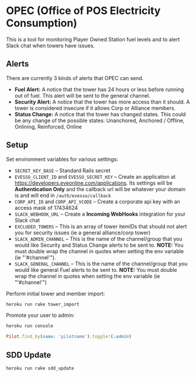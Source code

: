 # OPEC (Office of POS Electricity Consumption)

This is a tool for monitoring Player Owned Station fuel levels and to alert
Slack chat when towers have issues.


## Alerts

There are currently 3 kinds of alerts that OPEC can send.

* __Fuel Alert:__ A notice that the tower has 24 hours or less before running
  out of fuel. This alert will be sent to the general channel.
* __Security Alert:__ A notice that the tower has more access than it should. A
  tower is considered insecure if it allows Corp or Alliance members.
* __Status Change:__ A notice that the tower has changed states. This could be
  any change of the possible states: Unanchored, Anchored / Offline, Onlining,
  Reinforced, Online


## Setup

Set environment variables for various settings:

* `SECRET_KEY_BASE` – Standard Rails secret
* `EVESSO_CLIENT_ID` and `EVESSO_SECRET_KEY` – Create an application at
  https://developers.eveonline.com/applications. Its settings will be
  __Authentication Only__ and the callback url will be whatever your domain is
  and will end in `/auth/evesso/callback`
* `CORP_API_ID` and `CORP_API_VCODE` – Create a corporate api key with an
  access mask of 17434624
* `SLACK_WEBHOOK_URL` – Create a __Incoming WebHooks__ integration for your
  Slack chat
* `EXCLUDED_TOWERS` – This is an array of tower itemIDs that should not alert
  you for security issues (ie a general alliance/corp tower)
* `SLACK_ADMIN_CHANNEL` – This is the name of the channel/group that you would
  like Security and Status Change alerts to be sent to. __NOTE:__ You must
  double wrap the channel in quotes when setting the env variable (ie
  "'#channel'").
* `SLACK_GENERAL_CHANNEL` – This is the name of the channel/group that you would
  like general Fuel alerts to be sent to. __NOTE:__ You must double wrap the
  channel in quotes when setting the env variable (ie "'#channel'")

Perform initial tower and member import:

```bash
heroku run rake tower_import
```

Promote your user to admin:

```bash
heroku run console
```

```ruby
Pilot.find_by(name: 'pilotname').toggle!(:admin)
```

## SDD Update

```bash
heroku run rake sdd_update
```
